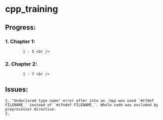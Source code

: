 # cpp_training

## **Progress:** <br /> 
###   	**1. Chapter 1:** <br />
			1 - 5 <br />
###   	**2. Chapter 2:** <br />
			1 - 7 <br />
   		
## **Issues:**<br />
	1. "Undeclared type name" error after into an .hpp was used `#ifdef FILENAME_` instead of `#ifndef FILENAME_`. Whole code was excluded by preprocessor directive.  
	2.	
